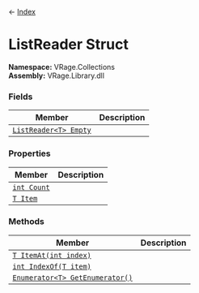 ← [Index](index.md)
# ListReader Struct
**Namespace:** VRage.Collections  
**Assembly:** VRage.Library.dll  
### Fields
|Member|Description|
|---|---|
|[`ListReader<T> Empty`](VRage.Collections.Empty)||
### Properties
|Member|Description|
|---|---|
|[`int Count`](VRage.Collections.Count)||
|[`T Item`](VRage.Collections.Item)||
### Methods
|Member|Description|
|---|---|
|[`T ItemAt(int index)`](VRage.Collections.ItemAt)||
|[`int IndexOf(T item)`](VRage.Collections.IndexOf)||
|[`Enumerator<T> GetEnumerator()`](VRage.Collections.GetEnumerator)||
